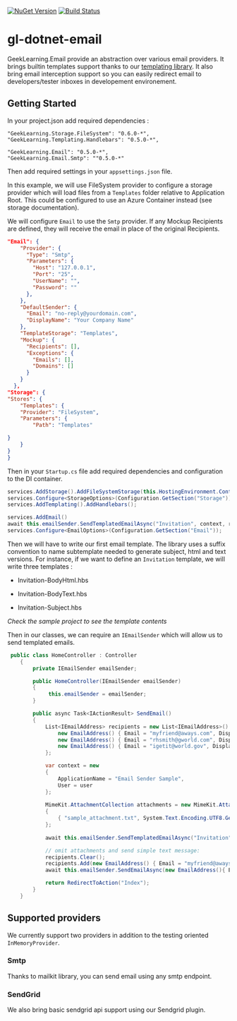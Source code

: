 [![NuGet Version](http://img.shields.io/nuget/v/GeekLearning.Email.svg?style=flat-square&label=NuGet)](https://www.nuget.org/packages/GeekLearning.Email/)
[![Build Status](https://geeklearning.visualstudio.com/_apis/public/build/definitions/f841b266-7595-4d01-9ee1-4864cf65aa73/28/badge)](#)

# gl-dotnet-email

GeekLearning.Email provide an abstraction over various email providers. It brings builtin templates
support thanks to our [templating library](https://github.com/geeklearningio/gl-dotnet-templating). 
It also bring email interception support so you can easily redirect email to developers/tester 
inboxes in developement environement. 

## Getting Started


In your project.json add required dependencies :
```
"GeekLearning.Storage.FileSystem": "0.6.0-*",
"GeekLearning.Templating.Handlebars": "0.5.0-*",

"GeekLearning.Email": "0.5.0-*",
"GeekLearning.Email.Smtp": ""0.5.0-*"
```

Then add required settings in your `appsettings.json` file. 

In this example, we will use FileSystem provider to configure a storage provider which will load files from
a `Templates` folder relative to Application Root. This could be configured to use 
an Azure Container instead (see storage documentation).

We will configure `Email` to use the `Smtp` provider. If any Mockup Recipients are defined, they will
receive the email in place of the original Recipients. 

```json
"Email": {
    "Provider": {
      "Type": "Smtp",
      "Parameters": {
        "Host": "127.0.0.1",
        "Port": "25",
        "UserName": "",
        "Password": ""
      },
    },
    "DefaultSender": {
      "Email": "no-reply@yourdomain.com",
      "DisplayName": "Your Company Name"
    },
    "TemplateStorage": "Templates",
    "Mockup": {
      "Recipients": [],
      "Exceptions": {
        "Emails": [],
        "Domains": []
      }
    }
  },
"Storage": {
"Stores": {
    "Templates": {
    "Provider": "FileSystem",
    "Parameters": {
        "Path": "Templates"

}
    }
}
}
```

Then in your `Startup.cs` file add required dependencies and configuration to the DI container. 

```csharp
services.AddStorage().AddFileSystemStorage(this.HostingEnvironment.ContentRootPath);
services.Configure<StorageOptions>(Configuration.GetSection("Storage"));
services.AddTemplating().AddHandlebars();

services.AddEmail()
await this.emailSender.SendTemplatedEmailAsync("Invitation", context, recipients );    .AddSmtpEmail();
services.Configure<EmailOptions>(Configuration.GetSection("Email"));
```

Then we will have to write our first email template. The library uses a suffix convention to name
subtemplate needed to generate subject, html and text versions. For instance, if we want to 
define an `Invitation` template, we will write three templates :
* Invitation-BodyHtml.hbs
* Invitation-BodyText.hbs

* Invitation-Subject.hbs

*Check the sample project to see the template contents*


Then in our classes, we can require an `IEmailSender` which will allow us to send templated
emails.

```csharp
 public class HomeController : Controller
    {
        private IEmailSender emailSender;

        public HomeController(IEmailSender emailSender)
        {
             this.emailSender = emailSender;
        }

        public async Task<IActionResult> SendEmail()
        {
            List<IEmailAddress> recipients = new List<IEmailAddress>() {
                new EmailAddress() { Email = "myfriend@aways.com", DisplayName = "Samuel", AddressAs = AddressTarget.To },
                new EmailAddress() { Email = "rhsmith@gworld.com", DisplayName = "Bob", AddressAs = AddressTarget.Cc },
                new EmailAddress() { Email = "igetit@world.gov", DisplayName="George Jones", AddressAs= AddressTarget.ReplyTo }
            };

            var context = new
            {
                ApplicationName = "Email Sender Sample",
                User = user
            };
            
            MimeKit.AttachmentCollection attachments = new MimeKit.AttachmentCollection
            {
                { "sample_attachment.txt", System.Text.Encoding.UTF8.GetBytes("This is the content of the file attachment.") }
            };
            
            await this.emailSender.SendTemplatedEmailAsync("Invitation", context, recipients, attachments);

            // omit attachments and send simple text message:
            recipients.Clear();
            recipients.Add(new EmailAddress() { Email = "myfriend@aways.com", DisplayName = "Samuel", AddressAs = AddressTarget.To });
            await this.emailSender.SendEmailAsync(new EmailAddress(){ Email="to.somebody@domain.tld", DisplayName="Me",                                 AddressAs=AddressTarget.From }, "A simple message","This is a test message", recipients);

            return RedirectToAction("Index");
        }
    }
```

## Supported providers

We currently support two providers in addition to the testing oriented `InMemoryProvider`.

### Smtp

Thanks to mailkit library, you can send email using any smtp endpoint.

### SendGrid

We also bring basic sendgrid api support using our Sendgrid plugin.
